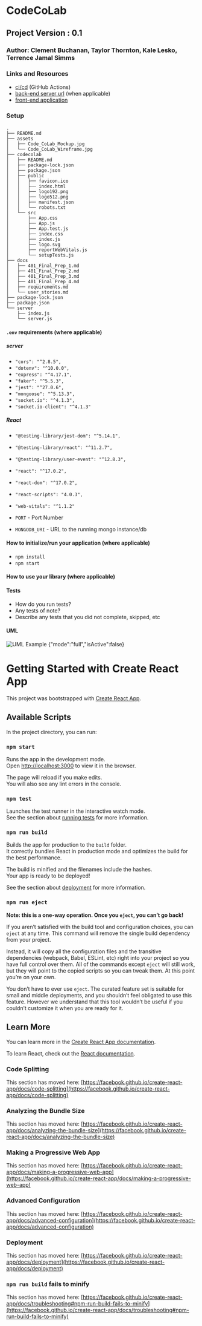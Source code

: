 # CodeCoLab

## Project Version : 0.1

### Author: Clement Buchanan, Taylor Thornton, Kale Lesko, Terrence Jamal Simms

### Links and Resources

- [ci/cd](http://xyz.com) (GitHub Actions)
- [back-end server url](http://xyz.com) (when applicable)
- [front-end application](https://dazzling-keller-a456c3.netlify.app/)

### Setup

```
.
├── README.md
├── assets
│   ├── Code_CoLab_Mockup.jpg
│   └── Code_CoLab_Wireframe.jpg
├── codecolab
│   ├── README.md
│   ├── package-lock.json
│   ├── package.json
│   ├── public
│   │   ├── favicon.ico
│   │   ├── index.html
│   │   ├── logo192.png
│   │   ├── logo512.png
│   │   ├── manifest.json
│   │   └── robots.txt
│   └── src
│       ├── App.css
│       ├── App.js
│       ├── App.test.js
│       ├── index.css
│       ├── index.js
│       ├── logo.svg
│       ├── reportWebVitals.js
│       └── setupTests.js
├── docs
│   ├── 401_Final_Prep_1.md
│   ├── 401_Final_Prep_2.md
│   ├── 401_Final_Prep_3.md
│   ├── 401_Final_Prep_4.md
│   ├── requirements.md
│   └── user_stories.md
├── package-lock.json
├── package.json
└── server
    ├── index.js
    └── server.js
```

#### `.env` requirements (where applicable)

##### server

- `"cors": "^2.8.5",`
- `"dotenv": "^10.0.0",`
- `"express": "^4.17.1",`
- `"faker": "^5.5.3",`
- `"jest": "^27.0.6",`
- `"mongoose": "^5.13.3",`
- `"socket.io": "^4.1.3",`
- `"socket.io-client": "^4.1.3"`

##### React

- `"@testing-library/jest-dom": "^5.14.1",`
- `"@testing-library/react": "^11.2.7",`
- `"@testing-library/user-event": "^12.8.3",`
- `"react": "^17.0.2",`
- `"react-dom": "^17.0.2",`
- `"react-scripts": "4.0.3",`
- `"web-vitals": "^1.1.2"`

- `PORT` - Port Number
- `MONGODB_URI` - URL to the running mongo instance/db

#### How to initialize/run your application (where applicable)

- `npm install`
- `npm start`

#### How to use your library (where applicable)

#### Tests

- How do you run tests?
- Any tests of note?
- Describe any tests that you did not complete, skipped, etc

#### UML

![UML Example](./reference/uml-1.png)
{"mode":"full","isActive":false}

# Getting Started with Create React App

This project was bootstrapped with [Create React App](https://github.com/facebook/create-react-app).

## Available Scripts

In the project directory, you can run:

### `npm start`

Runs the app in the development mode.\
Open [http://localhost:3000](http://localhost:3000) to view it in the browser.

The page will reload if you make edits.\
You will also see any lint errors in the console.

### `npm test`

Launches the test runner in the interactive watch mode.\
See the section about [running tests](https://facebook.github.io/create-react-app/docs/running-tests) for more information.

### `npm run build`

Builds the app for production to the `build` folder.\
It correctly bundles React in production mode and optimizes the build for the best performance.

The build is minified and the filenames include the hashes.\
Your app is ready to be deployed!

See the section about [deployment](https://facebook.github.io/create-react-app/docs/deployment) for more information.

### `npm run eject`

**Note: this is a one-way operation. Once you `eject`, you can’t go back!**

If you aren’t satisfied with the build tool and configuration choices, you can `eject` at any time. This command will remove the single build dependency from your project.

Instead, it will copy all the configuration files and the transitive dependencies (webpack, Babel, ESLint, etc) right into your project so you have full control over them. All of the commands except `eject` will still work, but they will point to the copied scripts so you can tweak them. At this point you’re on your own.

You don’t have to ever use `eject`. The curated feature set is suitable for small and middle deployments, and you shouldn’t feel obligated to use this feature. However we understand that this tool wouldn’t be useful if you couldn’t customize it when you are ready for it.

## Learn More

You can learn more in the [Create React App documentation](https://facebook.github.io/create-react-app/docs/getting-started).

To learn React, check out the [React documentation](https://reactjs.org/).

### Code Splitting

This section has moved here: [https://facebook.github.io/create-react-app/docs/code-splitting](https://facebook.github.io/create-react-app/docs/code-splitting)

### Analyzing the Bundle Size

This section has moved here: [https://facebook.github.io/create-react-app/docs/analyzing-the-bundle-size](https://facebook.github.io/create-react-app/docs/analyzing-the-bundle-size)

### Making a Progressive Web App

This section has moved here: [https://facebook.github.io/create-react-app/docs/making-a-progressive-web-app](https://facebook.github.io/create-react-app/docs/making-a-progressive-web-app)

### Advanced Configuration

This section has moved here: [https://facebook.github.io/create-react-app/docs/advanced-configuration](https://facebook.github.io/create-react-app/docs/advanced-configuration)

### Deployment

This section has moved here: [https://facebook.github.io/create-react-app/docs/deployment](https://facebook.github.io/create-react-app/docs/deployment)

### `npm run build` fails to minify

This section has moved here: [https://facebook.github.io/create-react-app/docs/troubleshooting#npm-run-build-fails-to-minify](https://facebook.github.io/create-react-app/docs/troubleshooting#npm-run-build-fails-to-minify)
